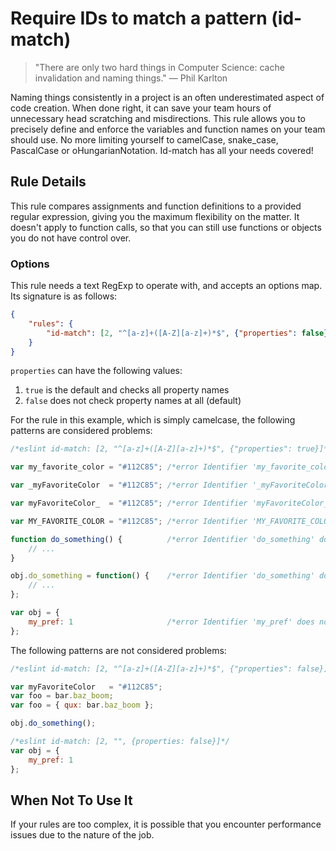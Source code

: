# Require IDs to match a pattern (id-match)

> "There are only two hard things in Computer Science: cache invalidation and naming things." — Phil Karlton

Naming things consistently in a project is an often underestimated aspect of code creation.
When done right, it can save your team hours of unnecessary head scratching and misdirections.
This rule allows you to precisely define and enforce the variables and function names on your team should use.
No more limiting yourself to camelCase, snake_case, PascalCase or oHungarianNotation. Id-match has all your needs covered!

## Rule Details

This rule compares assignments and function definitions to a provided regular expression, giving you the maximum flexibility on the matter.
It doesn't apply to function calls, so that you can still use functions or objects you do not have control over.

### Options

This rule needs a text RegExp to operate with, and accepts an options map. Its signature is as follows:

```json
{
    "rules": {
        "id-match": [2, "^[a-z]+([A-Z][a-z]+)*$", {"properties": false}]
    }
}
```

`properties` can have the following values:

1. `true` is the default and checks all property names
2. `false` does not check property names at all (default)

For the rule in this example, which is simply camelcase, the following patterns are considered problems:

```js
/*eslint id-match: [2, "^[a-z]+([A-Z][a-z]+)*$", {"properties": true}]*/

var my_favorite_color = "#112C85"; /*error Identifier 'my_favorite_color' does not match the pattern '^[a-z]+([A-Z][a-z]+)*$'.*/

var _myFavoriteColor  = "#112C85"; /*error Identifier '_myFavoriteColor' does not match the pattern '^[a-z]+([A-Z][a-z]+)*$'.*/

var myFavoriteColor_  = "#112C85"; /*error Identifier 'myFavoriteColor_' does not match the pattern '^[a-z]+([A-Z][a-z]+)*$'.*/

var MY_FAVORITE_COLOR = "#112C85"; /*error Identifier 'MY_FAVORITE_COLOR' does not match the pattern '^[a-z]+([A-Z][a-z]+)*$'.*/

function do_something() {          /*error Identifier 'do_something' does not match the pattern '^[a-z]+([A-Z][a-z]+)*$'.*/
    // ...
}

obj.do_something = function() {    /*error Identifier 'do_something' does not match the pattern '^[a-z]+([A-Z][a-z]+)*$'.*/
    // ...
};

var obj = {
    my_pref: 1                     /*error Identifier 'my_pref' does not match the pattern '^[a-z]+([A-Z][a-z]+)*$'.*/
};
```

The following patterns are not considered problems:

```js
/*eslint id-match: [2, "^[a-z]+([A-Z][a-z]+)*$", {"properties": false}]*/

var myFavoriteColor   = "#112C85";
var foo = bar.baz_boom;
var foo = { qux: bar.baz_boom };

obj.do_something();

/*eslint id-match: [2, "", {properties: false}]*/
var obj = {
    my_pref: 1
};
```

## When Not To Use It

If your rules are too complex, it is possible that you encounter performance issues due to the nature of the job.
